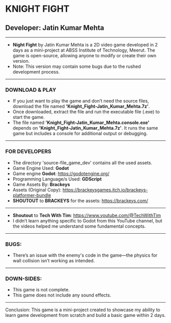 # KNIGHT FIGHT
## Developer: Jatin Kumar Mehta
---
* **Night Fight** by Jatin Kumar Mehta is a 2D video game developed in 2 days as a mini-project at ABSS Institute of Technology, Meerut. The game is open-source, allowing anyone to modify or create their own version.
* Note: This version may contain some bugs due to the rushed development process.
---
### DOWNLOAD & PLAY
* If you just want to play the game and don’t need the source files, download the file named **'Knight_Fight-Jatin_Kumar_Mehta.7z'**.
* Once downloaded, extract the file and run the executable file (.exe) to start the game.
* The file named **'Knight_Fight-Jatin_Kumar_Mehta.console.exe'** depends on **'Knight_Fight-Jatin_Kumar_Mehta.7z'**. It runs the same game but includes a console for additional output or debugging.
---
### FOR DEVELOPERS
* The directory 'source-file_game_dev' contains all the used assets.
* Game Engine Used: **Godot**
* Game engine **Godot**: https://godotengine.org/
* Programming Language/s Used: **GDScript**
* Game Assets By: **Brackeys**
* Assets (Original Copy): https://brackeysgames.itch.io/brackeys-platformer-bundle
* **SHOUTOUT** to **BRACKEYS** for the assets: https://brackeys.com/
---
* **Shoutout** to **Tech With Tim**: https://www.youtube.com/@TechWithTim
* I didn’t learn anything specific to Godot from this YouTube channel, but the videos helped me understand some fundamental concepts.
---
### BUGS:
* There’s an issue with the enemy's code in the game—the physics for wall collision isn’t working as intended.
---
### DOWN-SIDES:
* This game is not complete.
* This game does not include any sound effects.
---
Conclusion: This game is a mini-project created to showcase my ability to learn game development from scratch and build a basic game within 2 days.
